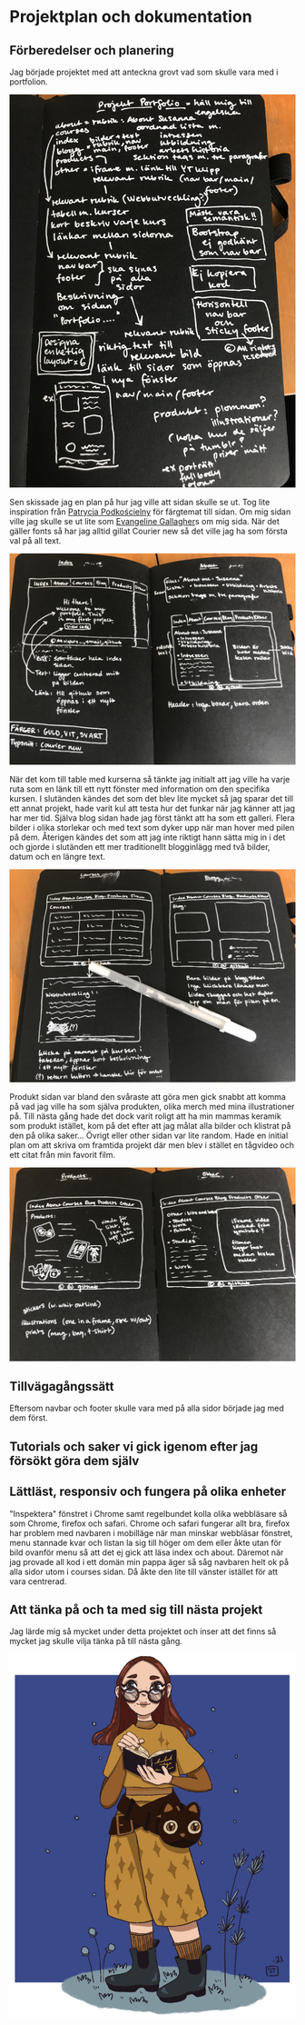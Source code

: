 # Projektplan och dokumentation

## Förberedelser och planering  
Jag började projektet med att anteckna grovt vad som skulle vara med i portfolion.

![plan](IMG/plan.png)

Sen skissade jag en plan på hur jag ville att sidan skulle se ut.
Tog lite inspiration från [Patrycja Podkościelny](http://podkoscielny.com "Patrycja Podkościelny")
för färgtemat till sidan. Om mig sidan ville jag skulle se ut lite som
[Evangeline Gallagher](https://www.evangelinegallagher.com/about "Evangeline Gallagher")s om mig sida.
När det gäller fonts så har jag alltid gillat Courier new så det ville jag ha som första
val på all text.

![plan1](IMG/plan1.png)

När det kom till table med kurserna så tänkte jag initialt att jag ville ha varje ruta som en 
länk till ett nytt fönster med information om den specifika kursen. I slutänden kändes det som det blev
lite mycket så jag sparar det till ett annat projekt, hade varit kul att testa hur det funkar när
jag känner att jag har mer tid. Själva blog sidan hade jag först tänkt att ha som ett galleri.
Flera bilder i olika storlekar och med text som dyker upp när man hover med pilen på dem. 
Återigen kändes det som att jag inte riktigt hann sätta mig in i det och gjorde i slutänden 
ett mer traditionellt blogginlägg med två bilder, datum och en längre text.

![plan2](IMG/plan2.png)

Produkt sidan var bland den svåraste att göra men gick snabbt att komma på vad jag ville ha
som själva produkten, olika merch med mina illustrationer på. Till nästa gång hade det dock
varit roligt att ha min mammas keramik som produkt istället, kom på det efter att jag målat 
alla bilder och klistrat på den på olika saker... Övrigt eller other sidan var lite random.
Hade en initial plan om att skriva om framtida projekt där men blev i stället en tågvideo och
ett citat från min favorit film.

![plan3](IMG/plan3.png)

## Tillvägagångssätt

Eftersom navbar och footer skulle vara med på alla sidor började jag med dem först.

## Tutorials och saker vi gick igenom efter jag försökt göra dem själv

## Lättläst, responsiv och fungera på olika enheter

"Inspektera" fönstret i Chrome samt regelbundet kolla olika webbläsare så som Chrome, firefox och safari. Chrome och
safari fungerar allt bra, firefox har problem med navbaren i mobilläge när man minskar webbläsar fönstret, menu stannade
kvar och listan la sig till höger om dem eller åkte utan för bild ovanför menu så att det ej gick att läsa index och
about. Däremot när jag provade all kod i ett domän min pappa äger så såg navbaren helt ok på alla sidor utom i courses
sidan. Då åkte den lite till vänster istället för att vara centrerad.

## Att tänka på och ta med sig till nästa projekt

Jag lärde mig så mycket under detta projektet och inser att det finns så mycket jag skulle vilja 
tänka på till nästa gång. 

![bild på mig](IMG/IMG_1447.JPG)